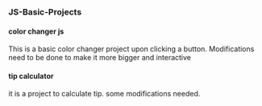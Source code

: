 ### JS-Basic-Projects

#### color changer js
This is a basic color changer project upon clicking a button.
Modifications need to be done to make it more bigger and interactive

#### tip calculator
it is a project to calculate tip. some modifications needed.
